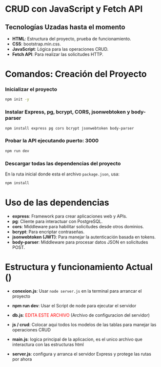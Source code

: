 # CRUD con JavaScript y Fetch API

## Tecnologías Uzadas hasta el momento

- **HTML**: Estructura del proyecto, prueba de funcionamiento.
- **CSS**: bootstrap.min.css.
- **JavaScript**: Lógica para las operaciones CRUD.
- **Fetch API**: Para realizar las solicitudes HTTP.


# Comandos: Creación del Proyecto

### Inicializar el proyecto
```bash
npm init -y
```

### Instalar **Express**, **pg**, **bcrypt**, **CORS**, **jsonwebtoken** y **body-parser**
```bash
npm install express pg cors bcrypt jsonwebtoken body-parser
```

### Probar la API ejecutando puerto: 3000
```bash
npm run dev
```

### Descargar todas las dependencias del proyecto
En la ruta inicial donde esta el archivo `package.json`, usa:
```bash
npm install
```


# Uso de las dependencias

- **express**: Framework para crear aplicaciones web y APIs.
- **pg**: Cliente para interactuar con PostgreSQL.
- **cors**: Middleware para habilitar solicitudes desde otros dominios.
- **bcrypt**: Para encriptar contraseñas.
- **jsonwebtoken (JWT)**: Para manejar la autenticación basada en tokens.
- **body-parser**: Middleware para procesar datos JSON en solicitudes POST.


# Estructura y funcionamiento Actual ()

- **conexion.js**: Usar ```node server.js``` en la terminal para arrancar el proyecto 
- **npm run dev**: Usar el Script de node para ejecutar el servidor
- **db.js**: <span style="color:red;">EDITA ESTE ARCHIVO</span> (Archivo de configuracion del servidor)

- **js / crud**: Colocar aqui todos los modelos de las tablas para manejar las operaciones CRUD

- **main.js**: logica principal de la aplicacion, es el unico archivo que interactura con las estructuras html

- **server.js**: configura y arranca el servidor Express y protege las rutas por ahora
